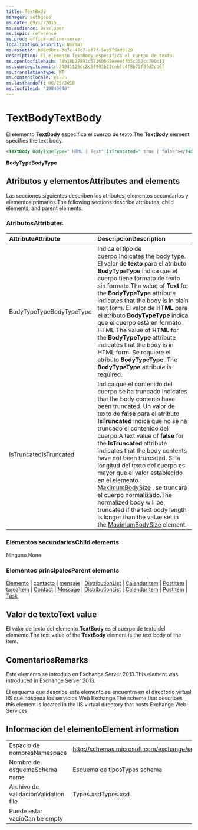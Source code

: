 ```yaml
---
title: TextBody
manager: sethgros
ms.date: 09/17/2015
ms.audience: Developer
ms.topic: reference
ms.prod: office-online-server
localization_priority: Normal
ms.assetid: bd0c0bce-3e7c-47c7-af7f-5ee5f5ad9820
description: El elemento TextBody especifica el cuerpo de texto.
ms.openlocfilehash: 78b18b27891d571605d2eeeeffb5c252cc790c11
ms.sourcegitcommit: 34041125dc8c5f993b21cebfc4f8b72f0fd2cb6f
ms.translationtype: MT
ms.contentlocale: es-ES
ms.lasthandoff: 06/25/2018
ms.locfileid: "19840640"
---
```

# <a name="textbody"></a><span data-ttu-id="72744-103">TextBody</span><span class="sxs-lookup"><span data-stu-id="72744-103">TextBody</span></span>

<span data-ttu-id="72744-104">El elemento **TextBody** especifica el cuerpo de texto.</span><span class="sxs-lookup"><span data-stu-id="72744-104">The **TextBody** element specifies the text body.</span></span> 
  
```XML
<TextBody BodyTypeType=" HTML | Text" IsTruncated=" true | false"></TextBody>
```

 <span data-ttu-id="72744-105">**BodyType**</span><span class="sxs-lookup"><span data-stu-id="72744-105">**BodyType**</span></span>
## <a name="attributes-and-elements"></a><span data-ttu-id="72744-106">Atributos y elementos</span><span class="sxs-lookup"><span data-stu-id="72744-106">Attributes and elements</span></span>

<span data-ttu-id="72744-107">Las secciones siguientes describen los atributos, elementos secundarios y elementos primarios.</span><span class="sxs-lookup"><span data-stu-id="72744-107">The following sections describe attributes, child elements, and parent elements.</span></span>
  
### <a name="attributes"></a><span data-ttu-id="72744-108">Atributos</span><span class="sxs-lookup"><span data-stu-id="72744-108">Attributes</span></span>

|<span data-ttu-id="72744-109">**Attribute**</span><span class="sxs-lookup"><span data-stu-id="72744-109">**Attribute**</span></span>|<span data-ttu-id="72744-110">**Descripción**</span><span class="sxs-lookup"><span data-stu-id="72744-110">**Description**</span></span>|
|:-----|:-----|
|<span data-ttu-id="72744-111">BodyTypeType</span><span class="sxs-lookup"><span data-stu-id="72744-111">BodyTypeType</span></span>  <br/> |<span data-ttu-id="72744-112">Indica el tipo de cuerpo.</span><span class="sxs-lookup"><span data-stu-id="72744-112">Indicates the body type.</span></span> <span data-ttu-id="72744-113">El valor de **texto** para el atributo **BodyTypeType** indica que el cuerpo tiene formato de texto sin formato.</span><span class="sxs-lookup"><span data-stu-id="72744-113">The value of **Text** for the **BodyTypeType** attribute indicates that the body is in plain text form.</span></span> <span data-ttu-id="72744-114">El valor de **HTML** para el atributo **BodyTypeType** indica que el cuerpo está en formato HTML.</span><span class="sxs-lookup"><span data-stu-id="72744-114">The value of **HTML** for the **BodyTypeType** attribute indicates that the body is in HTML form.</span></span> <span data-ttu-id="72744-115">Se requiere el atributo **BodyTypeType** .</span><span class="sxs-lookup"><span data-stu-id="72744-115">The **BodyTypeType** attribute is required.</span></span>  <br/> |
|<span data-ttu-id="72744-116">IsTruncated</span><span class="sxs-lookup"><span data-stu-id="72744-116">IsTruncated</span></span>  <br/> |<span data-ttu-id="72744-117">Indica que el contenido del cuerpo se ha truncado.</span><span class="sxs-lookup"><span data-stu-id="72744-117">Indicates that the body contents have been truncated.</span></span> <span data-ttu-id="72744-118">Un valor de texto de **false** para el atributo **IsTruncated** indica que no se ha truncado el contenido del cuerpo.</span><span class="sxs-lookup"><span data-stu-id="72744-118">A text value of **false** for the **IsTruncated** attribute indicates that the body contents have not been truncated.</span></span> <span data-ttu-id="72744-119">Si la longitud del texto del cuerpo es mayor que el valor establecido en el elemento [MaximumBodySize](maximumbodysize.md) , se truncará el cuerpo normalizado.</span><span class="sxs-lookup"><span data-stu-id="72744-119">The normalized body will be truncated if the text body length is longer than the value set in the [MaximumBodySize](maximumbodysize.md) element.</span></span>  <br/> |
   
### <a name="child-elements"></a><span data-ttu-id="72744-120">Elementos secundarios</span><span class="sxs-lookup"><span data-stu-id="72744-120">Child elements</span></span>

<span data-ttu-id="72744-121">Ninguno.</span><span class="sxs-lookup"><span data-stu-id="72744-121">None.</span></span>
  
### <a name="parent-elements"></a><span data-ttu-id="72744-122">Elementos principales</span><span class="sxs-lookup"><span data-stu-id="72744-122">Parent elements</span></span>

<span data-ttu-id="72744-123">[Elemento](item.md) | [contacto](contact.md) | [mensaje](message-ex15websvcsotherref.md) | [DistributionList](distributionlist.md) | [CalendarItem](calendaritem.md) | [PostItem](postitem.md) | [tarea](task.md)</span><span class="sxs-lookup"><span data-stu-id="72744-123">[Item](item.md) | [Contact](contact.md) | [Message](message-ex15websvcsotherref.md) | [DistributionList](distributionlist.md) | [CalendarItem](calendaritem.md) | [PostItem](postitem.md) | [Task](task.md)</span></span>
  
## <a name="text-value"></a><span data-ttu-id="72744-124">Valor de texto</span><span class="sxs-lookup"><span data-stu-id="72744-124">Text value</span></span>

<span data-ttu-id="72744-125">El valor de texto del elemento **TextBody** es el cuerpo de texto del elemento.</span><span class="sxs-lookup"><span data-stu-id="72744-125">The text value of the **TextBody** element is the text body of the item.</span></span> 
  
## <a name="remarks"></a><span data-ttu-id="72744-126">Comentarios</span><span class="sxs-lookup"><span data-stu-id="72744-126">Remarks</span></span>

<span data-ttu-id="72744-127">Este elemento se introdujo en Exchange Server 2013.</span><span class="sxs-lookup"><span data-stu-id="72744-127">This element was introduced in Exchange Server 2013.</span></span>
  
<span data-ttu-id="72744-128">El esquema que describe este elemento se encuentra en el directorio virtual IIS que hospeda los servicios Web Exchange.</span><span class="sxs-lookup"><span data-stu-id="72744-128">The schema that describes this element is located in the IIS virtual directory that hosts Exchange Web Services.</span></span>
  
## <a name="element-information"></a><span data-ttu-id="72744-129">Información del elemento</span><span class="sxs-lookup"><span data-stu-id="72744-129">Element information</span></span>

|||
|:-----|:-----|
|<span data-ttu-id="72744-130">Espacio de nombres</span><span class="sxs-lookup"><span data-stu-id="72744-130">Namespace</span></span>  <br/> |http://schemas.microsoft.com/exchange/services/2006/types  <br/> |
|<span data-ttu-id="72744-131">Nombre de esquema</span><span class="sxs-lookup"><span data-stu-id="72744-131">Schema name</span></span>  <br/> |<span data-ttu-id="72744-132">Esquema de tipos</span><span class="sxs-lookup"><span data-stu-id="72744-132">Types schema</span></span>  <br/> |
|<span data-ttu-id="72744-133">Archivo de validación</span><span class="sxs-lookup"><span data-stu-id="72744-133">Validation file</span></span>  <br/> |<span data-ttu-id="72744-134">Types.xsd</span><span class="sxs-lookup"><span data-stu-id="72744-134">Types.xsd</span></span>  <br/> |
|<span data-ttu-id="72744-135">Puede estar vacío</span><span class="sxs-lookup"><span data-stu-id="72744-135">Can be empty</span></span>  <br/> ||
   

